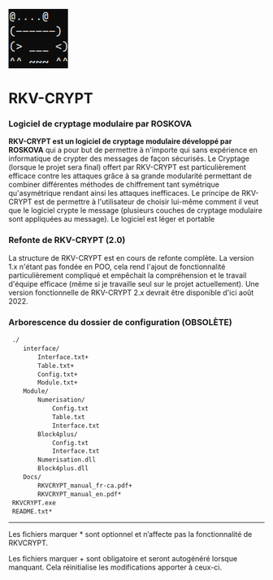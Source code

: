 ![Logo](https://raw.githubusercontent.com/Roskova/RKV-CRYPT/main/logo.png)
# RKV-CRYPT
### Logiciel de cryptage modulaire par ROSKOVA
**RKV-CRYPT est un logiciel de cryptage modulaire développé par ROSKOVA** qui a pour but de permettre à n'importe qui sans expérience en informatique de crypter des messages de façon sécurisés. Le Cryptage (lorsque le projet sera final) offert par RKV-CRYPT est particulièrement efficace contre les attaques grâce à sa grande modularité permettant de combiner différentes méthodes de chiffrement tant symétrique qu'asymétrique rendant ainsi les attaques inefficaces. Le principe de RKV-CRYPT est de permettre à l'utilisateur de choisir lui-même comment il veut que le logiciel crypte le message (plusieurs couches de cryptage modulaire sont appliquées au message). Le logiciel est léger et portable

### Refonte de RKV-CRYPT (2.0)
La structure de RKV-CRYPT est en cours de refonte complète. La version 1.x n'étant pas fondée en POO, cela rend l'ajout de fonctionnalité particulièrement compliqué et empêchait la compréhension et le travail d'équipe efficace (même si je travaille seul sur le projet actuellement). Une version fonctionnelle de RKV-CRYPT 2.x devrait être disponible d'ici août 2022.

### Arborescence du dossier de configuration (OBSOLÈTE)
```txt
 ./
	interface/
		Interface.txt+
		Table.txt+
		Config.txt+
		Module.txt+
	Module/
		Numerisation/
			Config.txt
			Table.txt
			Interface.txt
		Block4plus/
			Config.txt
			Interface.txt
		Numerisation.dll
		Block4plus.dll
	Docs/
		RKVCRYPT_manual_fr-ca.pdf+
		RKVCRYPT_manual_en.pdf*
 RKVCRYPT.exe
 README.txt*
```
______________________________________________________________________

Les fichiers marquer * sont optionnel et n’affecte pas la fonctionnalité de RKVCRYPT.

Les fichiers marquer + sont obligatoire et seront autogénéré lorsque manquant. Cela réinitialise les modifications apporter à ceux-ci.
